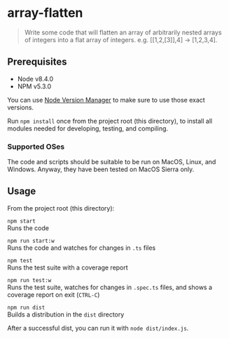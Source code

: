 # array-flatten

> Write some code that will flatten an array of arbitrarily nested arrays of integers into a flat array of integers. e.g. [[1,2,[3]],4] -> [1,2,3,4].

## Prerequisites

* Node v8.4.0
* NPM v5.3.0

You can use [Node Version Manager](https://github.com/creationix/nvm) to make sure to use those exact versions.

Run `npm install` once from the project root (this directory), to install all modules needed for developing, testing, and compiling.

### Supported OSes

The code and scripts should be suitable to be run on MacOS, Linux, and Windows. Anyway, they have been tested on MacOS Sierra only.

## Usage

From the project root (this directory):

`npm start`  
Runs the code

`npm run start:w`  
Runs the code and watches for changes in `.ts` files

`npm test`  
Runs the test suite with a coverage report

`npm run test:w`  
Runs the test suite, watches for changes in `.spec.ts` files, and shows a coverage report on exit (`CTRL-C`)

`npm run dist`  
Builds a distribution in the `dist` directory

After a successful dist, you can run it with `node dist/index.js`.
